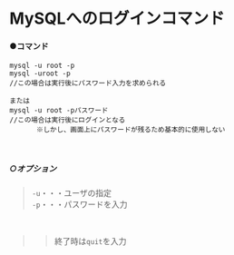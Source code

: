 # MySQLへのログインコマンド

#### ●コマンド
```shell
mysql -u root -p 
mysql -uroot -p 
//この場合は実行後にパスワード入力を求められる

または
mysql -u root -pパスワード
//この場合は実行後にログインとなる
　　　　※しかし、画面上にパスワードが残るため基本的に使用しない

```
<br>

##### ○オプション
>`-u`・・・ユーザの指定<br>
>`-p`・・・パスワードを入力<br>
<br>


>>終了時は`quit`を入力<br>

